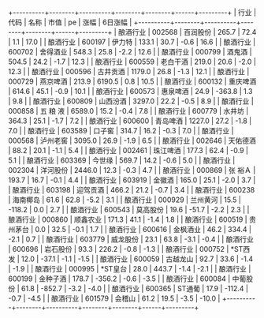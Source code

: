 +----------+--------+----------+--------+--------+------+---------+
|   行业   |  代码  |   名称   |  市值  |   pe   | 涨幅 | 6日涨幅 |
+----------+--------+----------+--------+--------+------+---------+
| 酿酒行业 | 002568 | 百润股份 | 265.7  |  72.4  | 1.1  |  17.0   |
| 酿酒行业 | 600197 |  伊力特  | 133.1  |  30.7  | -0.6 |  16.6   |
| 酿酒行业 | 600702 | 舍得酒业 | 548.3  |  25.8  | -2.2 |  12.6   |
| 酿酒行业 | 000799 |  酒鬼酒  | 504.5  |  24.2  | -1.7 |  12.3   |
| 酿酒行业 | 600559 | 老白干酒 | 219.0  |  20.6  | -2.0 |  12.3   |
| 酿酒行业 | 000596 | 古井贡酒 | 1179.0 |  26.8  | -1.3 |  12.1   |
| 酿酒行业 | 000729 | 燕京啤酒 | 213.9  | 6190.5 | 0.8  |  10.5   |
| 酿酒行业 | 600132 | 重庆啤酒 | 614.6  |  45.1  | -0.9 |  10.1   |
| 酿酒行业 | 600573 | 惠泉啤酒 |  24.9  | -363.8 | 1.3  |   9.8   |
| 酿酒行业 | 600809 | 山西汾酒 | 3297.0 |  22.2  | -0.5 |   8.9   |
| 酿酒行业 | 000858 | 五 粮 液 | 6589.0 |  15.2  | -0.4 |   7.8   |
| 酿酒行业 | 600779 |  水井坊  | 364.3  |  25.1  | -1.7 |   7.2   |
| 酿酒行业 | 600600 | 青岛啤酒 | 1227.0 |  27.2  | -1.8 |   7.0   |
| 酿酒行业 | 603589 |  口子窖  | 314.7  |  16.2  | -0.3 |   7.0   |
| 酿酒行业 | 000568 | 泸州老窖 | 3095.0 |  26.9  | -1.9 |   6.5   |
| 酿酒行业 | 002646 | 天佑德酒 |  88.2  |  20.1  | -1.1 |   5.4   |
| 酿酒行业 | 002461 | 珠江啤酒 | 177.3  |  62.4  | -0.9 |   5.1   |
| 酿酒行业 | 603369 |  今世缘  | 569.7  |  14.2  | -0.6 |   5.0   |
| 酿酒行业 | 002304 | 洋河股份 | 2446.0 |  12.3  | -0.3 |   4.7   |
| 酿酒行业 | 000869 | 张  裕Ａ  | 193.7  |  16.7  | -0.1 |   4.4   |
| 酿酒行业 | 603919 |  金徽酒  | 165.0  |  25.1  | -2.0 |   3.7   |
| 酿酒行业 | 603198 | 迎驾贡酒 | 466.2  |  21.2  | -0.7 |   3.4   |
| 酿酒行业 | 600238 | 海南椰岛 |  61.6  |  62.8  | -5.2 |   3.1   |
| 酿酒行业 | 000929 | 兰州黄河 |  15.5  | -118.2 | 0.0  |   2.7   |
| 酿酒行业 | 600543 | 莫高股份 |  19.6  | -51.7  | -2.2 |   2.3   |
| 酿酒行业 | 000860 | 顺鑫农业 | 171.3  |  41.1  | -1.4 |   1.8   |
| 酿酒行业 | 600519 | 贵州茅台 |  0.0   |  32.5  | -0.1 |   1.7   |
| 酿酒行业 | 600616 | 金枫酒业 |  46.2  | 334.4  | -2.1 |   0.7   |
| 酿酒行业 | 603779 | 威龙股份 |  23.1  |  63.8  | -3.1 |  -0.4   |
| 酿酒行业 | 600696 | 岩石股份 |  93.3  | 226.2  | -0.8 |  -1.3   |
| 酿酒行业 | 000752 | *ST西发  |  12.0  | -37.1  | -1.1 |  -1.5   |
| 酿酒行业 | 600059 | 古越龙山 |  92.7  |  33.6  | -1.4 |  -1.9   |
| 酿酒行业 | 000995 | *ST皇台  |  28.0  | 443.7  | -1.4 |  -2.1   |
| 酿酒行业 | 600199 | 金种子酒 | 178.7  | -356.2 | -0.6 |  -3.5   |
| 酿酒行业 | 600084 | 中葡股份 |  61.8  | -852.7 | -3.2 |  -4.0   |
| 酿酒行业 | 600365 |  ST通葡  |  17.9  | -112.4 | -0.7 |  -4.5   |
| 酿酒行业 | 601579 |  会稽山  |  61.2  |  19.5  | -3.5 |  -10.0  |
+----------+--------+----------+--------+--------+------+---------+
